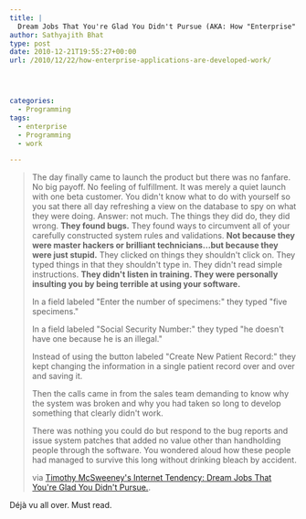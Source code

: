 ```yaml
---
title: |
  Dream Jobs That You're Glad You Didn't Pursue (AKA: How "Enterprise" Applications Work)
author: Sathyajith Bhat
type: post
date: 2010-12-21T19:55:27+00:00
url: /2010/12/22/how-enterprise-applications-are-developed-work/




categories:
  - Programming
tags:
  - enterprise
  - Programming
  - work

---
```

> The day finally came to launch the product but there was no fanfare. No big payoff. No feeling of fulfillment. It was merely a quiet launch with one beta customer. You didn't know what to do with yourself so you sat there all day refreshing a view on the database to spy on what they were doing. Answer: not much. The things they did do, they did wrong. **They found bugs.** They found ways to circumvent all of your carefully constructed system rules and validations. **Not because they were master hackers or brilliant technicians&#8230;but because they were just stupid.** They clicked on things they shouldn't click on. They typed things in that they shouldn't type in. They didn't read simple instructions. **They didn't listen in training. They were personally insulting you by being terrible at using your software.**
> 
> In a field labeled "Enter the number of specimens:" they typed "five specimens."
> 
> In a field labeled "Social Security Number:" they typed "he doesn't have one because he is an illegal."
> 
> Instead of using the button labeled "Create New Patient Record:" they kept changing the information in a single patient record over and over and saving it.
> 
> Then the calls came in from the sales team demanding to know why the system was broken and why you had taken so long to develop something that clearly didn't work.
> 
> There was nothing you could do but respond to the bug reports and issue system patches that added no value other than handholding people through the software. You wondered aloud how these people had managed to survive this long without drinking bleach by accident.
> 
> via [Timothy McSweeney's Internet Tendency: Dream Jobs That You're Glad You Didn't Pursue.][1].

Déjà vu all over. Must read.

 [1]: https://www.mcsweeneys.net/links/dreamjobs/dreamjobs5.html
